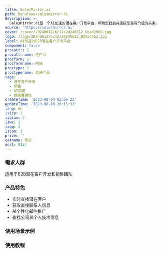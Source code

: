 ```yaml
---
title: SalesMirror.ai
path: kehufuwu/salesmirror-ai
description: >-
  SalesMirror.ai是一个AI加速的潜在客户开发平台，帮助您找到并连接您最有价值的买家。实时查找符合您销售目标的公司或个人。获取直接联系人信息和员工的直接业务联系方式。我们提供95%数据准确性的B2B潜在客户开发服务。
source: 'https://salesmirror.ai'
cover: /cover/20240612/6/12/20240612_6bad2960.jpg
logo: /logo/20240612/6/12/20240612_0285cb52.jpg
label: AI加速的B2B潜在客户开发平台
component: false
procattr: 1
procattrname: 生产力
procform: 1
procformname: 网站
proctype: 1
proctypename: 普通产品
tags:
  - 潜在客户开发
  - 销售
  - AI加速
  - 数据准确性
createTime: '2023-08-04 02:06:22'
updateTime: '2023-08-18 20:15:33'
lang: en
isicp: 2
isqian: 2
iswx: 2
isqq: 2
iscom: 2
price: ''
catname: 商业
sort: 8124
---
```




### 需求人群
适用于B2B潜在客户开发和销售团队

### 产品特色
- 实时查找潜在客户
- 获取直接联系人信息
- AI个性化邮件推广
- 查找公司和个人技术信息

### 使用场景示例


### 使用教程


  
